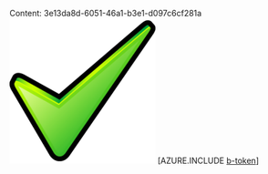 Content: 3e13da8d-6051-46a1-b3e1-d097c6cf281a![image](78a80b80-ec5f-44a9-8ca0-c0288870e76f.png)
[AZURE.INCLUDE [b-token](268411dc-4bf1-40c0-86f7-7fb109326f84.md)]
